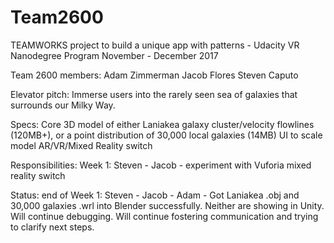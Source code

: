 # Team2600
TEAMWORKS project to build a unique app with patterns - Udacity VR Nanodegree Program
November - December 2017

Team 2600 members:
Adam Zimmerman
Jacob Flores
Steven Caputo

Elevator pitch:
Immerse users into the rarely seen sea of galaxies that surrounds our Milky Way.

Specs:
Core 3D model of either Laniakea galaxy cluster/velocity flowlines (120MB+), or a point distribution of 30,000 local galaxies (14MB)
UI to scale model
AR/VR/Mixed Reality switch

Responsibilities: Week 1:
Steven - 
Jacob - experiment with Vuforia mixed reality switch

Status: end of Week 1:
Steven - 
Jacob -
Adam - Got Laniakea .obj and 30,000 galaxies .wrl into Blender successfully. Neither are showing in Unity. Will continue debugging. Will continue fostering communication and trying to clarify next steps.
